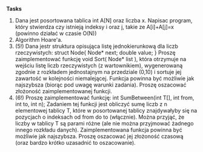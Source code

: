 **Tasks** 
1. Dana jest posortowana tablica int A[N] oraz liczba x.
Napisac program, który stwierdza czy istnieją indeksy i oraz j,
takie ze A[i]+A[j]=x (powinno działać w czasie O(N))
2. Algorithm Hoare'a.
5. (5!) Dana jestr struktura opisująca listę jednokierunkową dla liczb rzeczywistych:
struct Node{ Node* next; double value; }
Proszę zaimplementować funkcję void Sort( Node* list ), która otrzymuje na wejściu listę
liczb rzeczywistych (z wartownikiem), wygenerowaną zgodnie z rozkładem jednostajnym na
przedziale (0,10) i sortuje jej zawartość w kolejności niemalejącej. Funkcja powinna być możliwie
jak najszybsza (biorąc pod uwagę warunki zadania). Proszę oszacować złożoność
zaimplementowanej funkcji.
6. (6!) Proszę zaimplementować funkcję:
int SumBetween(int T[], int from, int to, int n);
Zadaniem tej funkcji jest obliczyć sumę liczb z n elementowej tablicy T, które w posortowanej
tablicy znajdywałyby się na pozycjach o indeksach od from do to (włącznie). Można przyjąć, że
liczby w tablicy T są parami różne (ale nie można przyjmować żadnego innego rozkładu danych).
Zaimplementowana funkcja powinna być możliwie jak najszybsza. Proszę oszacować jej złożoność
czasową (oraz bardzo krótko uzasadnić to oszacowanie).
